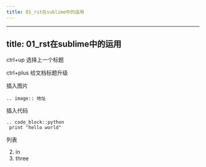 ```yaml
---
title: 01_rst在sublime中的运用
---
```

---
title: 01_rst在sublime中的运用
---

ctrl+up 选择上一个标题

ctrl+plus 给文档标题升级

插入图片

```
.. image:: 地址
```

插入代码

```
.. code_block::python
 print "hello world"
```

列表

2. in
3. three
